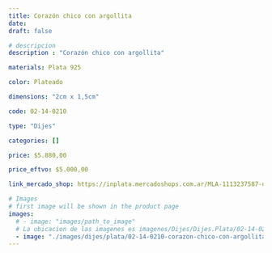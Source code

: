 ```yaml
---
title: Corazón chico con argollita
date: 
draft: false

# descripcion
description : "Corazón chico con argollita"

materials: Plata 925

color: Plateado

dimensions: "2cm x 1,5cm"

code: 02-14-0210

type: "Dijes"

categories: []

price: $5.880,00

price_eftvo: $5.000,00

link_mercado_shop: https://inplata.mercadoshops.com.ar/MLA-1113237587-dije-plata-corazón-chico-con-argollita-_JM

# Images
# first image will be shown in the product page
images:
  # - image: "images/path_to_image"
  # La ubicacion de las imagenes es imagenes/Dijes/Dijes.Plata/02-14-0210-corazon-chico-con-argollita
  - image: "./images/dijes/plata/02-14-0210-corazon-chico-con-argollita.JPG"
---
```

